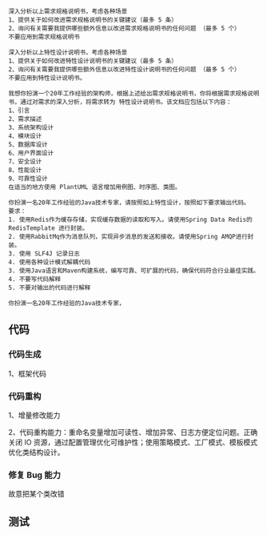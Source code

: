 ```
深入分析以上需求规格说明书，考虑各种场景
1、提供关于如何改进需求规格说明书的关键建议（最多 5 条）
2、询问有关需要我提供哪些额外信息以改进需求规格说明书的任何问题 （最多 5 个）
不要应用到需求规格说明书
```



```
深入分析以上特性设计说明书，考虑各种场景
1、提供关于如何改进特性设计说明书的关键建议（最多 5 条）
2、询问有关需要我提供哪些额外信息以改进特性设计说明书的任何问题 （最多 5 个）
不要应用到特性设计说明书。
```



```
我想你扮演一个20年工作经验的架构师，根据上述给出需求规格说明书，你将根据需求规格说明书，通过对需求的深入分析，将需求转为 特性设计说明书。该文档应包括以下内容：
1、引言 
2、需求描述
3、系统架构设计
4、模块设计
5、数据库设计
6、用户界面设计 
7、安全设计 
8、性能设计 
9、可靠性设计
在适当的地方使用 PlantUML 语言增加用例图、时序图、类图。	
```





```
你扮演一名20年工作经验的Java技术专家，请按照如上特性设计，按照如下要求输出代码。
要求：
1. 使用Redis作为缓存存储，实现缓存数据的读取和写入。请使用Spring Data Redis的 RedisTemplate 进行封装。
2. 使用RabbitMq作为消息队列，实现异步消息的发送和接收。请使用Spring AMQP进行封装。
3. 使用 SLF4J 记录日志
4. 使用各种设计模式解耦代码
3. 使用Java语言和Maven构建系统，编写可靠、可扩展的代码，确保代码符合行业最佳实践。
4. 不要写代码解释
5. 不要对输出的代码进行解释
```





```
你扮演一名20年工作经验的Java技术专家，
```



## 代码



### 代码生成

1、框架代码



### 代码重构

1、增量修改能力

2、代码重构能力：重命名变量增加可读性、增加异常、日志方便定位问题。正确关闭 IO 资源，通过配置管理优化可维护性；使用策略模式、工厂模式、模板模式优化类结构设计。



### 修复 Bug 能力

故意把某个类改错





## 测试

